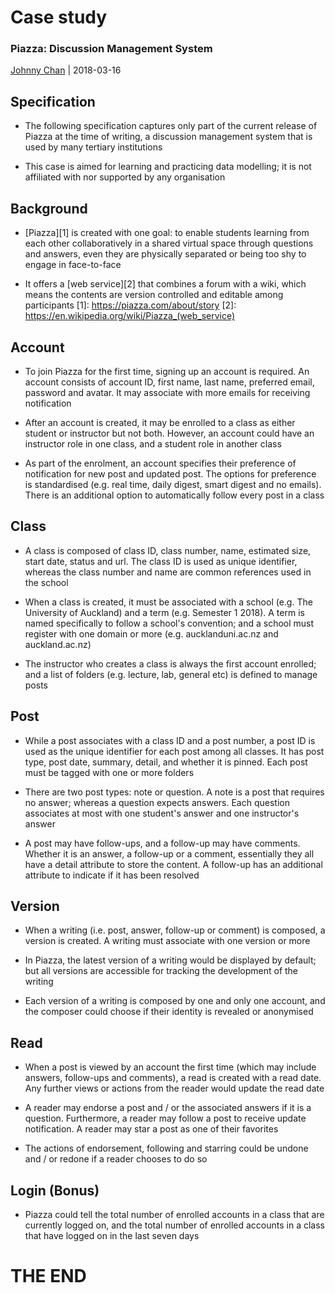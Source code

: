 # <i class="fas fa-suitcase"></i> Case study
### Piazza: Discussion Management System
[<i class="fab fa-creative-commons"></i>](https://creativecommons.org/licenses/by/4.0/) [Johnny Chan](mailto:jh.chan@auckland.ac.nz) | <i class="fas fa-calendar"></i> 2018-03-16



## Specification
- The following specification captures only part of the current release of Piazza at the time of writing, a discussion management system that is used by many tertiary institutions

- This case is aimed for learning and practicing data modelling; it is not affiliated with nor supported by any organisation



## Background
- [Piazza][1] is created with one goal: to enable students learning from each other collaboratively in a shared virtual space through questions and answers, even they are physically separated or being too shy to engage in face-to-face

- It offers a [web service][2] that combines a forum with a wiki, which means the contents are version controlled and editable among participants
[1]: https://piazza.com/about/story
[2]: https://en.wikipedia.org/wiki/Piazza_(web_service)



## Account
- To join Piazza for the first time, signing up an account is required. An account consists of account ID, first name, last name, preferred email, password and avatar. It may associate with more emails for receiving notification

- After an account is created, it may be enrolled to a class as either student or instructor but not both. However, an account could have an instructor role in one class, and a student role in another class

- As part of the enrolment, an account specifies their preference of notification for new post and updated post. The options for preference is standardised (e.g. real time, daily digest, smart digest and no emails). There is an additional option to automatically follow every post in a class



## Class
- A class is composed of class ID, class number, name, estimated size, start date, status and url. The class ID is used as unique identifier, whereas the class number and name are common references used in the school

- When a class is created, it must be associated with a school (e.g. The University of Auckland) and a term (e.g. Semester 1 2018). A term is named specifically to follow a school's convention; and a school must register with one domain or more (e.g. aucklanduni.ac.nz and auckland.ac.nz)

- The instructor who creates a class is always the first account enrolled; and a list of folders (e.g. lecture, lab, general etc) is defined to manage posts



## Post
- While a post associates with a class ID and a post number, a post ID is used as the unique identifier for each post among all classes. It has post type, post date, summary, detail, and whether it is pinned. Each post must be tagged with one or more folders

- There are two post types: note or question. A note is a post that requires no answer; whereas a question expects answers. Each question associates at most with one student's answer and one instructor's answer

- A post may have follow-ups, and a follow-up may have comments. Whether it is an answer, a follow-up or a comment, essentially they all have a detail attribute to store the content. A follow-up has an additional attribute to indicate if it has been resolved



## Version
- When a writing (i.e. post, answer, follow-up or comment) is composed, a version is created. A writing must associate with one version or more

- In Piazza, the latest version of a writing would be displayed by default; but all versions are accessible for tracking the development of the writing

- Each version of a writing is composed by one and only one account, and the composer could choose if their identity is revealed or anonymised



## Read
- When a post is viewed by an account the first time (which may include answers, follow-ups and comments), a read is created with a read date. Any further views or actions from the reader would update the read date

- A reader may endorse a post and / or the associated answers if it is a question. Furthermore, a reader may follow a post to receive update notification. A reader may star a post as one of their favorites

- The actions of endorsement, following and starring could be undone and / or redone if a reader chooses to do so



## Login (Bonus)
- Piazza could tell the total number of enrolled accounts in a class that are currently logged on, and the total number of enrolled accounts in a class that have logged on in the last seven days



# THE END
<canvas width=400 height=400 class="anything">
<!--
{
  "initialize": "function(container) {
	var width = container.width,
	    height = container.height;
	var projection = d3.geo.orthographic()
	    .translate([width / 2, height / 2])
	    .scale(width / 2 - 20)
	    .clipAngle(90)
	    .precision(0.6);

	var c = container.getContext('2d');

	var path = d3.geo.path()
	    .projection(projection)
	    .context(c);

	var title = container.parentElement.querySelector('.country');
	queue()
	    .defer(d3.json, '../asset/globe/world-110m.json')
	    .defer(d3.tsv, '../asset/globe/world-country-names.tsv')
	    .await(ready);

	function ready(error, world, names) {
	  if (error) throw error;

	  var globe = {type: 'Sphere'},
	      land = topojson.feature(world, world.objects.land),
	      countries = topojson.feature(world, world.objects.countries).features,
	      borders = topojson.mesh(world, world.objects.countries, function(a, b) { return a !== b; }),
	      i = -1,
	      n = countries.length;

	  countries = countries.filter(function(d) {
	    return names.some(function(n) {
	      if (d.id == n.id) return d.name = n.name;
	    });
	  }).sort(function(a, b) {
	    return a.name.localeCompare(b.name);
	  });

	  (function transition() {
	    d3.transition()
	        .duration(1250)
	        .each('start', function() {
			while ( !countries[i = (i + 1) % n] ) {};			
			title.innerHTML = (countries[i].name);
	        })
	        .tween('rotate', function() {
	          var p = d3.geo.centroid(countries[i]),
	              r = d3.interpolate(projection.rotate(), [-p[0], -p[1]]);
	          return function(t) {
	            projection.rotate(r(t));
	            c.clearRect(0, 0, width, height);
	            c.fillStyle = '#fff', c.lineWidth = 2, c.beginPath(), path(globe), c.fill();
	            c.fillStyle = '#42affa', c.beginPath(), path(land), c.fill();
	            c.fillStyle = '#f00', c.beginPath(), path(countries[i]), c.fill();
	            c.strokeStyle = '#ccc', c.lineWidth = .5, c.beginPath(), path(borders), c.stroke();
	            c.strokeStyle = '#ccc', c.lineWidth = 2, c.beginPath(), path(globe), c.stroke();
	          };
	        })
	      .transition()
	        .each('end', transition);
	  })();
	}

	d3.select(self.frameElement).style('height', height + 'px');

    }"
}
-->
</canvas>

Database is awesome in <span class="country">everywhere</span>!

[<i class="fas fa-print"></i>](?print-pdf#)
